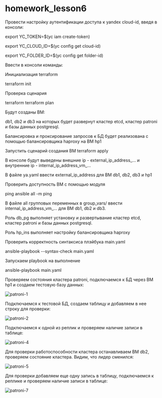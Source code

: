 # homework_lesson6

Провести настройку аутентификации доступа к yandex cloud-id, введя в консоли:

export YC_TOKEN=$(yc iam create-token)

export YC_CLOUD_ID=$(yc config get cloud-id)

export YC_FOLDER_ID=$(yc config get folder-id)

Ввести в консоли команды:

Инициализация terraform

terraform init

Проверка сценария

terraform terraform plan

Будут созданы ВМ:

db1, db2 и db3 на которых будет развернут кластер etcd, кластер patroni и базы данных postgresql.

Балансировка и проксирование запросов к БД будет реализована с помощью балансировщика haproxy на ВМ hp1

Запустить сценарий создания ВМ terraform apply

В консоле будут выведены внешние ip - external_ip_address_... и внутренние ip - internal_ip_address_vm_...

В файле ya.yaml ввести external_ip_address для ВМ db1, db2, db3 и hp1

Проверить доступность ВМ с помощью модуля

ping ansible all -m ping

В файле all групповых переменных в group_vars/ ввести internal_ip_address_vm_... для ВМ db1, db2 и db3.

Роль db_pg выполняет установку и развертывание кластер etcd, кластер patroni и базы данных postgresql.

Роль hp_ins выполняет настройку балансировщика haproxy

Проверить корректность синтаксиса плэйбука main.yaml

ansible-playbook --syntax-check main.yaml

Запускаем playbook на выполнение

ansible-playbook main.yaml

Проверяем состояния кластера patroni, подключаемся к БД через ВМ hp1 и создаем тестовую базу данных:

![patroni-1](https://github.com/gi949/homework_lesson6/assets/94520051/939f5223-550b-4ad5-b1df-07ea43cfbb76)

Подключаемся к тестовой БД, создаем таблицу и добавляем в нее строку для проверки:

![patroni-2](https://github.com/gi949/homework_lesson6/assets/94520051/5ba90781-89c9-43f3-85e7-75cb6e1f4f15)

Подключаемся к одной из реплик и проверяем наличие записи в таблице:

![patroni-4](https://github.com/gi949/homework_lesson6/assets/94520051/5189a736-bd96-423b-b97d-538764ce6782)

Для проверки работоспособности кластера останавливаем ВМ db2, проверяем состояние кластера. Видим, что лидер сменился:

![patroni-5](https://github.com/gi949/homework_lesson6/assets/94520051/927387de-da83-4899-bee0-0624e1e8d6fc)

Для проверки добавляем еще одну запись в таблицу, подключаемся к реплике и проверяем наличие записи в таблице:

![patroni-7](https://github.com/gi949/homework_lesson6/assets/94520051/75908cf6-2cda-4f81-80a4-37976da802a1)




